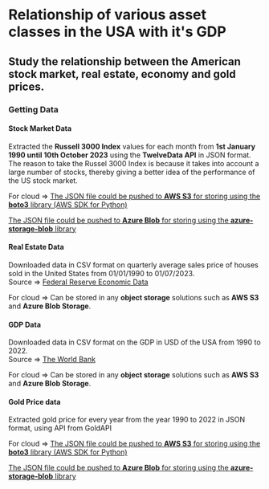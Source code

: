 # Relationship of various asset classes in the USA with it's GDP 

## Study the relationship between the **American stock market, real estate, economy and gold prices**.


### Getting Data

#### Stock Market Data

Extracted the **Russell 3000 Index** values for each month from **1st January 1990 until 10th October 2023** using the **TwelveData API** in JSON format.
The reason to take the Russel 3000 Index is because it takes into account a large number of stocks, thereby giving a better idea of the performance of the US stock market.

For cloud => 
[The JSON file could be pushed to **AWS S3** for storing using the **boto3** library (AWS SDK for Python)](https://boto3.amazonaws.com/v1/documentation/api/latest/guide/s3-uploading-files.html) 

[The JSON file could be pushed to **Azure Blob** for storing using the **azure-storage-blob** library](https://learn.microsoft.com/en-us/azure/storage/blobs/storage-quickstart-blobs-python?tabs=managed-identity%2Croles-azure-portal%2Csign-in-azure-cli)

#### Real Estate Data

Downloaded data in CSV format on quarterly average sales price of houses sold in the United States from 01/01/1990 to 01/07/2023.  
Source => [Federal Reserve Economic Data](https://fred.stlouisfed.org/series/ASPUS)

For cloud => Can be stored in any **object storage** solutions such as **AWS S3** and **Azure Blob Storage**.

#### GDP Data

Downloaded data in CSV format on the GDP in USD of the USA from 1990 to 2022.  
Source => [The World Bank](https://data.worldbank.org/indicator/NY.GDP.MKTP.CD?locations=US)

For cloud => Can be stored in any **object storage** solutions such as **AWS S3** and **Azure Blob Storage**.

#### Gold Price data

Extracted gold price for every year from the year 1990 to 2022 in JSON format, using API from GoldAPI

For cloud => 
[The JSON file could be pushed to **AWS S3** for storing using the **boto3** library (AWS SDK for Python)](https://boto3.amazonaws.com/v1/documentation/api/latest/guide/s3-uploading-files.html) 

[The JSON file could be pushed to **Azure Blob** for storing using the **azure-storage-blob** library](https://learn.microsoft.com/en-us/azure/storage/blobs/storage-quickstart-blobs-python?tabs=managed-identity%2Croles-azure-portal%2Csign-in-azure-cli)
